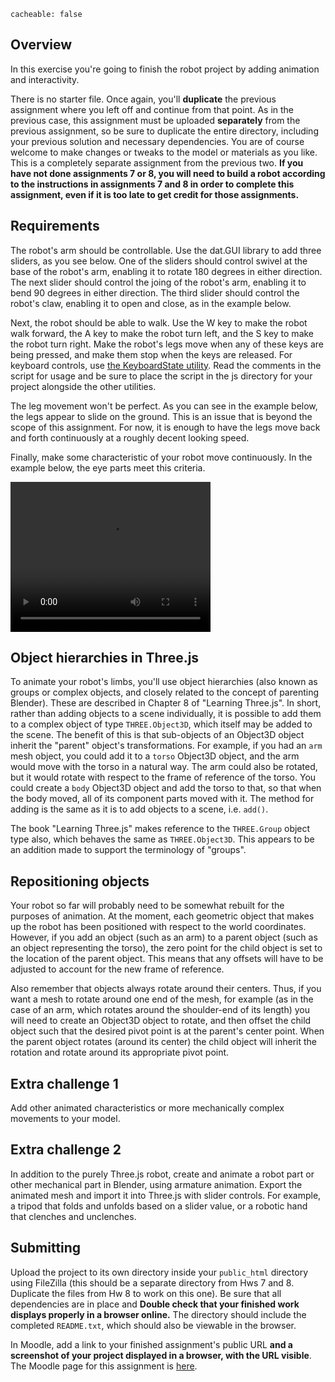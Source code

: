 ```
cacheable: false
```
## Overview

In this exercise you're going to finish the robot project by adding animation and interactivity.

There is no starter file. Once again, you'll **duplicate** the previous assignment where you left off and continue from that point. As in the previous case, this assignment must be uploaded **separately** from the previous assignment, so be sure to duplicate the entire directory, including your previous solution and necessary dependencies. You are of course welcome to make changes or tweaks to the model or materials as you like. This is a completely separate assignment from the previous two. **If you have not done assignments 7 or 8, you will need to build a robot according to the instructions in assignments 7 and 8 in order to complete this assignment, even if it is too late to get credit for those assignments.**

## Requirements

The robot's arm should be controllable. Use the dat.GUI library to add three sliders, as you see below. One of the sliders should control swivel at the base of the robot's arm, enabling it to rotate 180 degrees in either direction. The next slider should control the joing of the robot's arm, enabling it to bend 90 degrees in either direction. The third slider should control the robot's claw, enabling it to open and close, as in the example below.

Next, the robot should be able to walk. Use the W key to make the robot walk forward, the A key to make the robot turn left, and the S key to make the robot turn right. Make the robot's legs move when any of these keys are being pressed, and make them stop when the keys are released. For keyboard controls, use [the KeyboardState utility](http://cs315.pugetsound.edu/~tmullen/js/KeyboardState.js). Read the comments in the script for usage and be sure to place the script in the js directory for your project alongside the other utilities.  

The leg movement won't be perfect. As you can see in the example below, the legs appear to slide on the ground. This is an issue that is beyond the scope of this assignment. For now, it is enough to have the legs move back and forth continuously at a roughly decent looking speed.

Finally, make some characteristic of your robot move continuously. In the example below, the eye parts meet this criteria.

<video width="320" height="240" controls>
  <source src="/~tmullen/images/cg/robot-anim.ogv" type="video/ogg;" codecs="theora, vorbis">
Your browser does not support the video tag.
</video>


## Object hierarchies in Three.js

To animate your robot's limbs, you'll use object hierarchies (also known as groups or complex objects, and closely related to the concept of parenting Blender). These are described in Chapter 8 of "Learning Three.js". In short, rather than adding objects to a scene individually, it is possible to add them to a complex object of type `THREE.Object3D`, which itself may be added to the scene. The benefit of this is that sub-objects of an Object3D object inherit the "parent" object's transformations. For example, if you had an `arm` mesh object, you could add it to a `torso` Object3D object, and the arm would move with the torso in a natural way. The arm could also be rotated, but it would rotate with respect to the frame of reference of the torso. You could create a `body` Object3D object and add the torso to that, so that when the body moved, all of its component parts moved with it. The method for adding is the same as it is to add objects to a scene, i.e. `add()`.

The book "Learning Three.js" makes reference to the `THREE.Group` object type also, which behaves the same as `THREE.Object3D`. This appears to be an addition made to support the terminology of "groups".

## Repositioning objects

Your robot so far will probably need to be somewhat rebuilt for the purposes of animation. At the moment, each geometric object that makes up the robot has been positioned with respect to the world coordinates. However, if you add an object (such as an arm) to a parent object (such as an object representing the torso), the zero point for the child object is set to the location of the parent object. This means that any offsets will have to be adjusted to account for the new frame of reference.

Also remember that objects always rotate around their centers. Thus, if you want a mesh to rotate around one end of the mesh, for example (as in the case of an arm, which rotates around the shoulder-end of its length) you will need to create an Object3D object to rotate, and then offset the child object such that the desired pivot point is at the parent's center point. When the parent object rotates (around its center) the child object will inherit the rotation and rotate around its appropriate pivot point.

## Extra challenge 1

Add other animated characteristics or more mechanically complex movements to your model.

## Extra challenge 2

In addition to the purely Three.js robot, create and animate a robot part or other mechanical part in Blender, using armature animation. Export the animated mesh and import it into Three.js with slider controls. For example, a tripod that folds and unfolds based on a slider value, or a robotic hand that clenches and unclenches.


## Submitting

Upload the project to its own directory inside your `public_html` directory using FileZilla (this should be a separate directory from Hws 7 and 8. Duplicate the files from  Hw 8 to work on this one). Be sure that all dependencies are in place and **Double check that your finished work displays properly in a browser online.** The directory should include the completed `README.txt`, which should also be viewable in the browser.

In Moodle, add a link to your finished assignment's public URL **and a screenshot of your project displayed in a browser, with the URL visible**.
The Moodle page for this assignment is [here](https://moodle.pugetsound.edu/moodle/mod/assign/view.php?id=340423).
